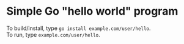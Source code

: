 # Simple Go "hello world" program

To build/install, type `go install example.com/user/hello`.  
To run, type `example.com/user/hello`.  
